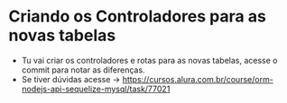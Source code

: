 # Criando os Controladores para as novas tabelas
- Tu vai criar os controladores e rotas para as novas tabelas, acesse o commit para notar as diferenças.
- Se tiver dúvidas acesse -> https://cursos.alura.com.br/course/orm-nodejs-api-sequelize-mysql/task/77021